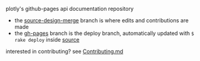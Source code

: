 plotly's github-pages api documentation repository

- the [source-design-merge](http://github.com/plotly/documentation/tree/source-design-merge) branch is where edits and contributions are made
- the [gh-pages](http://github.com/plotly/documentation/tree/gh-pages) branch is the deploy branch, automatically updated with `$ rake deploy` inside [source](http://github.com/plotly/documentation/tree/source)

interested in contributing? see [Contributing.md](https://github.com/plotly/documentation/blob/source/Contributing.md)
